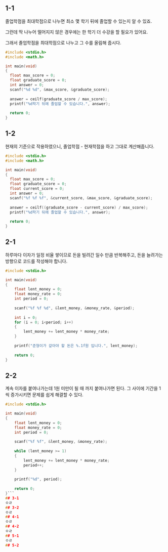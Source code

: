 ## 1-1
졸업학점을 최대학점으로 나누면 최소 몇 학기 뒤에 졸업할 수 있는지 알 수 있죠.

그런데 딱 나누어 떨어지지 않은 경우에는 한 학기 더 수강을 할 필요가 있어요.

그래서 졸업학점을 최대학점으로 나누고 그 수를 올림해 줍시다.

```C
#include <stdio.h>
#include <math.h>

int main(void)
{
  float max_score = 0;
  float graduate_score = 0;
  int answer = 0;
  scanf("%d %d", &max_score, &graduate_score);
  
  answer = ceilf(graduate_score / max_score);
  printf("%d학기 뒤에 졸업할 수 있습니다.", answer);
  
  return 0;
}
```
## 1-2
현재의 기준으로 작용하였으니, 졸업학점 - 현재학점을 하고 그대로 계산해줍니다.
```C
#include <stdio.h>
#include <math.h>

int main(void)
{
  float max_score = 0;
  float graduate_score = 0;
  float current_score = 0;
  int answer = 0;
  scanf("%f %f %f", &current_score, &max_score, &graduate_score);
  
  answer = ceilf((graduate_score - current_score) / max_score);
  printf("%d학기 뒤에 졸업할 수 있습니다.", answer);
  
  return 0;
}
```

## 2-1
하루마다 이자가 일정 비율 쌓이므로 돈을 빌려간 일수 만큼 반복해주고, 돈을 늘려가는 방향으로 코드를 작성해야 합니다.
```C
#include <stdio.h>

int main(void)
{
	float lent_money = 0;
	float money_rate = 0;
	int period = 0;
	
	scanf("%f %f %d", &lent_money, &money_rate, &period);
	
	int i = 0;
	for (i = 0; i<period; i++)
	{
		lent_money += lent_money * money_rate;
	}
	
	printf("준형이가 갚아야 할 돈은 %.1f원 입니다.", lent_money);
	
	return 0;
}
```
## 2-2
계속 이자를 붙여나가는데 1원 미만이 될 때 까지 붙여나가면 된다. 그 사이에 기간을 1씩 증가시키면 문제를 쉽게 해결할 수 있다.
```C
#include <stdio.h>

int main(void)
{
	float lent_money = 0;
	float money_rate = 0;
	int period = 0;
	
	scanf("%f %f", &lent_money, &money_rate);
	
	while (lent_money >= 1)
	{
		lent_money += lent_money * money_rate;
		period++;
	}
	
	printf("%d", period);
	
	return 0;
}```
## 3-1
ㅇㄹ 
## 3-2
ㅇㄹ 
## 4-1
ㅇㄹ 
## 4-2
ㅇㄹ 
## 5-1
ㅇㄹ 
## 5-2
